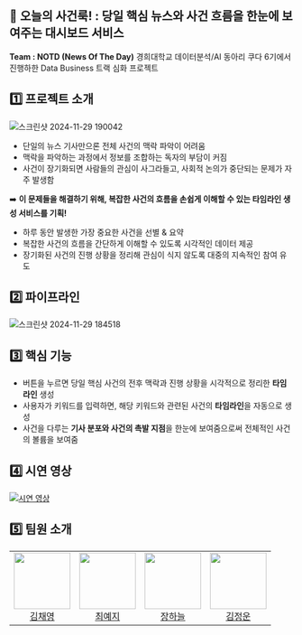 📰 오늘의 사건룩! : 당일 핵심 뉴스와 사건 흐름을 한눈에 보여주는 대시보드 서비스
-
**Team : NOTD (News Of The Day)**
경희대학교 데이터분석/AI 동아리 쿠다 6기에서 진행하한 Data Business 트랙 심화 프로젝트



1️⃣ 프로젝트 소개
-
![스크린샷 2024-11-29 190042](https://github.com/user-attachments/assets/cd6d41ad-e3b6-4e19-98ce-43f19db76f63)




- 단일의 뉴스 기사만으론 전체 사건의 맥락 파악이 어려움
- 맥락을 파악하는 과정에서 정보를 조합하는 독자의 부담이 커짐
- 사건이 장기화되면 사람들의 관심이 사그라들고, 사회적 논의가 중단되는 문제가 자주 발생함

➡️ **이 문제들을 해결하기 위해, 복잡한 사건의 흐름을 손쉽게 이해할 수 있는 타임라인 생성 서비스를 기획!**

- 하루 동안 발생한 가장 중요한 사건을 선별 & 요약
- 복잡한 사건의 흐름을 간단하게 이해할 수 있도록 시각적인 데이터 제공
- 장기화된 사건의 진행 상황을 정리해 관심이 식지 않도록 대중의 지속적인 참여 유도



2️⃣ 파이프라인
-
![스크린샷 2024-11-29 184518](https://github.com/user-attachments/assets/47e14c2c-64ad-462d-ba5e-c5d5ab5c5baa)


3️⃣ 핵심 기능
-
- 버튼을 누르면 당일 핵심 사건의 전후 맥락과 진행 상황을 시각적으로 정리한 **타임라인** 생성
- 사용자가 키워드를 입력하면, 해당 키워드와 관련된 사건의 **타임라인**을 자동으로 생성
- 사건을 다루는 **기사 분포와 사건의 촉발 지점**을 한눈에 보여줌으로써 전체적인 사건의 볼륨을 보여줌



4️⃣ 시연 영상
-

[![시연 영상](https://img.youtube.com/vi/Qd4cR0NQnpI/0.jpg)](https://www.youtube.com/watch?v=Qd4cR0NQnpI)


5️⃣ 팀원 소개
-
<table>
  <tr>
    <td align="center">
      <img src="https://github.githubassets.com/images/icons/emoji/octocat.png" width="100">
      <br>
      <a href="https://github.com/Kimchaey">김채영</a>
    </td>
    <td align="center">
      <img src="https://github.githubassets.com/images/icons/emoji/sunflower.png" width="100">
      <br>
      <a href="https://github.com/Leselie01">최예지</a>
    </td>
    <td align="center">
      <img src="https://github.githubassets.com/images/icons/emoji/alien.png" width="100">
      <br>
      <a href="https://github.com/snstkfka123">장하늘</a>
    </td>
    <td align="center">
      <img src="https://github.githubassets.com/images/icons/emoji/rocket.png" width="100">
      <br>
      <a href="https://github.com/staream">김정운</a>
    </td>
  </tr>
</table>
